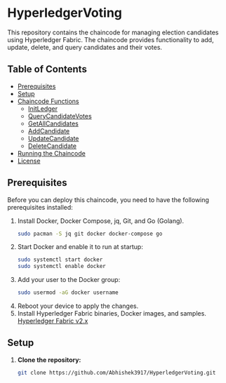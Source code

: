 # HyperledgerVoting

This repository contains the chaincode for managing election candidates using Hyperledger Fabric. The chaincode provides functionality to add, update, delete, and query candidates and their votes.

## Table of Contents

- [Prerequisites](#prerequisites)
- [Setup](#setup)
- [Chaincode Functions](#chaincode-functions)
  - [InitLedger](#initledger)
  - [QueryCandidateVotes](#querycandidatevotes)
  - [GetAllCandidates](#getallcandidates)
  - [AddCandidate](#addcandidate)
  - [UpdateCandidate](#updatecandidate)
  - [DeleteCandidate](#deletecandidate)
- [Running the Chaincode](#running-the-chaincode)
- [License](#license)

## Prerequisites

Before you can deploy this chaincode, you need to have the following prerequisites installed:

1. Install Docker, Docker Compose, jq, Git, and Go (Golang).
    ```bash
    sudo pacman -S jq git docker docker-compose go
    ```
2. Start Docker and enable it to run at startup:
   ```bash
   sudo systemctl start docker
   sudo systemctl enable docker
    ```
3. Add your user to the Docker group:
    ```bash
    sudo usermod -aG docker username
    ```
4. Reboot your device to apply the changes.
5. Install Hyperledger Fabric binaries, Docker images, and samples.
[Hyperledger Fabric v2.x](https://hyperledger-fabric.readthedocs.io/en/release-2.5/install.html)
## Setup

1. **Clone the repository:**
   ```sh
   git clone https://github.com/Abhishek3917/HyperledgerVoting.git
    